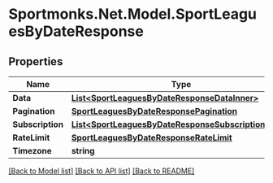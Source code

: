 # Sportmonks.Net.Model.SportLeaguesByDateResponse

## Properties

Name | Type | Description | Notes
------------ | ------------- | ------------- | -------------
**Data** | [**List&lt;SportLeaguesByDateResponseDataInner&gt;**](SportLeaguesByDateResponseDataInner.md) |  | [optional] 
**Pagination** | [**SportLeaguesByDateResponsePagination**](SportLeaguesByDateResponsePagination.md) |  | [optional] 
**Subscription** | [**List&lt;SportLeaguesByDateResponseSubscriptionInner&gt;**](SportLeaguesByDateResponseSubscriptionInner.md) |  | [optional] 
**RateLimit** | [**SportLeaguesByDateResponseRateLimit**](SportLeaguesByDateResponseRateLimit.md) |  | [optional] 
**Timezone** | **string** |  | [optional] 

[[Back to Model list]](../README.md#documentation-for-models) [[Back to API list]](../README.md#documentation-for-api-endpoints) [[Back to README]](../README.md)

